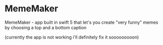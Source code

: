 # MemeMaker
MemeMaker - app built in swift 5 that let's you create "very funny" memes by choosing a top and a bottom caption

(currently the app is not working i'll definitely fix it sooooooooon)
